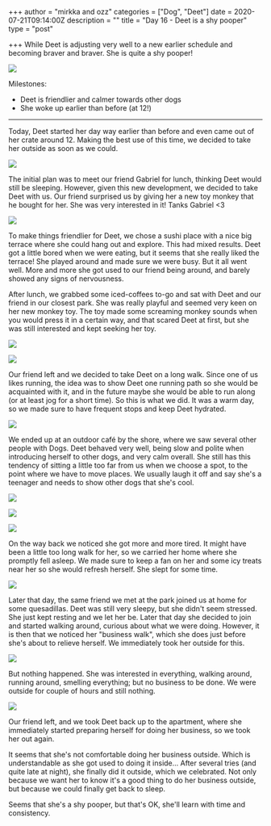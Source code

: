 +++
author = "mirkka and ozz"
categories = ["Dog", "Deet"]
date = 2020-07-21T09:14:00Z
description = ""
title = "Day 16 - Deet is a shy pooper"
type = "post"

+++
While Deet is adjusting very well to a new earlier schedule and becoming braver and braver. She is quite a shy pooper!

![](/images/20200720_123633.jpg)

Milestones:

* Deet is friendlier and calmer towards other dogs
* She woke up earlier than before (at 12!)

***

Today, Deet started her day way earlier than before and even came out of her crate around 12. Making the best use of this time, we decided to take her outside as soon as we could.

![](/images/20200720_125344.jpg)

The initial plan was to meet our friend Gabriel for lunch, thinking Deet would still be sleeping. However, given this new development, we decided to take Deet with us. Our friend surprised us by giving her a new toy monkey that he bought for her. She was very interested in it! Tanks Gabriel <3

![](/images/20200720_141912.jpg)

To make things friendlier for Deet, we chose a sushi place with a nice big terrace where she could hang out and explore. This had mixed results. Deet got a little bored when we were eating, but it seems that she really liked the terrace! She played around and made sure we were busy. But it all went well. More and more she got used to our friend being around, and barely showed any signs of nervousness.

After lunch, we grabbed some iced-coffees to-go and sat with Deet and our friend in our closest park. She was really playful and seemed very keen on her new monkey toy. The toy made some screaming monkey sounds when you would press it in a certain way, and that scared Deet at first, but she was still interested and kept seeking her toy.

![](/images/img_20200720_151316.jpg)

![](/images/img_20200720_161029.jpg)

Our friend left and we decided to take Deet on a long walk. Since one of us likes running, the idea was to show Deet one running path so she would be acquainted with it, and in the future maybe she would be able to run along (or at least jog for a short time). So this is what we did. It was a warm day, so we made sure to have frequent stops and keep Deet hydrated.

![](/images/20200720_160347-0.jpg)

We ended up at an outdoor café by the shore, where we saw several other people with Dogs. Deet behaved very well, being slow and polite when introducing herself to other dogs, and very calm overall. She still has this tendency of sitting a little too far from us when we choose a spot, to the point where we have to move places. We usually laugh it off and say she's a teenager and needs to show other dogs that she's cool.

![](/images/20200720_172518.jpg)

![](/images/20200720_173426.jpg)

![](/images/img_20200720_173150.jpg)

On the way back we noticed she got more and more tired. It might have been a little too long walk for her, so we carried her home where she promptly fell asleep. We made sure to keep a fan on her and some icy treats near her so she would refresh herself. She slept for some time.

![](/images/20200720_190407.jpg)

Later that day, the same friend we met at the park joined us at home for some quesadillas. Deet was still very sleepy, but she didn't seem stressed. She just kept resting and we let her be. Later that day she decided to join and started walking around, curious about what we were doing. However, it is then that we noticed her "business walk", which she does just before she's about to relieve herself. We immediately took her outside for this.

![](/images/20200720_225634.jpg)

But nothing happened. She was interested in everything, walking around, running around, smelling everything; but no business to be done. We were outside for couple of hours and still nothing.

![](/images/20200720_224016.jpg)

 Our friend left, and we took Deet back up to the apartment, where she immediately started preparing herself for doing her business, so we took her out again.

It seems that she's not comfortable doing her business outside. Which is understandable as she got used to doing it inside... After several tries (and quite late at night), she finally did it outside, which we celebrated. Not only because we want her to know it's a good thing to do her business outside, but because we could finally get back to sleep.

Seems that she's a shy pooper, but that's OK, she'll learn with time and consistency.
